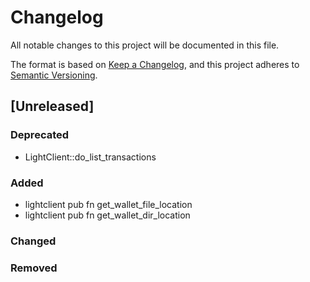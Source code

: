 # Changelog

All notable changes to this project will be documented in this file.

The format is based on [Keep a Changelog](https://keepachangelog.com/en/1.0.0/),
and this project adheres to [Semantic Versioning](https://semver.org/spec/v2.0.0.html).

## [Unreleased]

### Deprecated
- LightClient::do_list_transactions

### Added

- lightclient pub fn get_wallet_file_location
- lightclient pub fn get_wallet_dir_location

### Changed

### Removed
